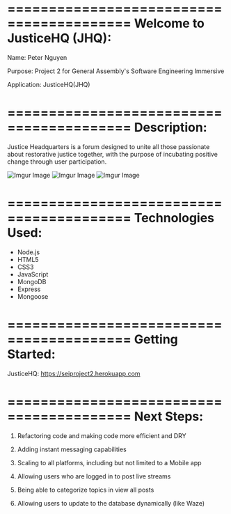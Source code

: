 =========================================
Welcome to JusticeHQ (JHQ):
=========================================

Name: Peter Nguyen 

Purpose: Project 2 for General Assembly's Software Engineering Immersive

Application: JusticeHQ(JHQ)

=========================================
Description:
=========================================

Justice Headquarters is a forum designed to unite all those passionate about restorative justice together, with the purpose of incubating positive change through user participation.

![Imgur Image](https://imgur.com/oV4VUZz.png)
![Imgur Image](https://imgur.com/5qknFKo.png)
![Imgur Image](https://imgur.com/D2DpPlj.png)

=========================================
Technologies Used:
=========================================

- Node.js
- HTML5
- CSS3
- JavaScript
- MongoDB
- Express
- Mongoose

=========================================
Getting Started:
=========================================

JusticeHQ:
https://seiproject2.herokuapp.com

=========================================
Next Steps:
=========================================

1. Refactoring code and making code more efficient and DRY

2. Adding instant messaging capabilities

3. Scaling to all platforms, including but not limited to a Mobile app

4. Allowing users who are logged in to post live streams

5. Being able to categorize topics in view all posts

6. Allowing users to update to the database dynamically (like Waze)
